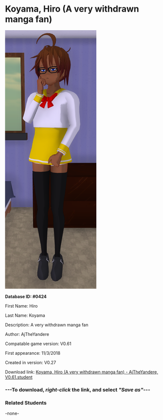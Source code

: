 # Koyama, Hiro (A very withdrawn manga fan)

<img src="../../Files/Images/Koyama, Hiro (A very withdrawn manga fan).png" title="Koyama, Hiro (A very withdrawn manga fan) - AjTheYandere, V0.61">

**Database ID: #0424**

First Name: Hiro

Last Name: Koyama

Description: A very withdrawn manga fan

Author: AjTheYandere

Compatable game version: V0.61

First appearance: 11/3/2018

Created in version: V0.27

Download link: <a href="https://raw.githubusercontent.com/Arbiter1223/Daigaku-Gurashi-Custom-Students/master/Files/Student%20Files/Koyama%2C%20Hiro%20(A%20very%20withdrawn%20manga%20fan)%20-%20AjTheYandere%2C%20V0.61.student">Koyama, Hiro (A very withdrawn manga fan) - AjTheYandere, V0.61.student</a>

### ---**To download, _right-click_ the link, and select _"Save as"_**---

### Related Students

-none-
